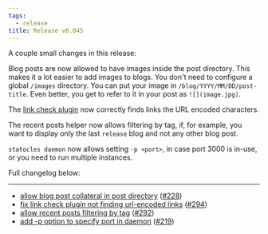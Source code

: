 ```yaml
---
tags:
  - release
title: Release v0.045
---
```


A couple small changes in this release:

Blog posts are now allowed to have images inside the post directory. This makes
it a lot easier to add images to blogs. You don't need to configure a global
`/images` directory. You can put your image in `/blog/YYYY/MM/DD/post-title`.
Even better, you get to refer to it in your post as `![](image.jpg)`.

The [link check plugin](/pod/Statocles/Plugin/LinkCheck.html) now correctly finds
links the URL encoded characters.

The recent posts helper now allows filtering by tag, if, for example, you want to
display only the last `release` blog and not any other blog post.

`statocles daemon` now allows setting `-p <port>`, in case port 3000 is in-use, or
you need to run multiple instances.

Full changelog below:

---

* [allow blog post collateral in post directory](https://github.com/preaction/Statocles/commit/c2be5c6ac4b4b2bd0585398ac098b39e194f6f12) ([#228](https://github.com/preaction/Statocles/issues/228))
* [fix link check plugin not finding url-encoded links](https://github.com/preaction/Statocles/commit/bd6f74c457cd75077713716b0073d9bff264e49d) ([#294](https://github.com/preaction/Statocles/issues/294))
* [allow recent posts filtering by tag](https://github.com/preaction/Statocles/commit/9f37c4ef0fbc9e0495c87197f0d749d4f9b30af3) ([#292](https://github.com/preaction/Statocles/issues/292))
* [add -p <port> option to specify port in daemon](https://github.com/preaction/Statocles/commit/7501643b2f80eb8d70b3a58ccc800cf9ff550df6) ([#219](https://github.com/preaction/Statocles/issues/219))
